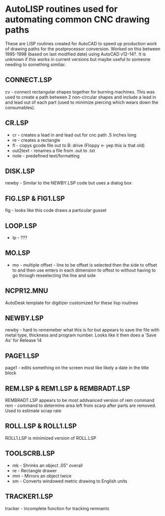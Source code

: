 # AutoLISP routines used for automating common CNC drawing paths
These are LISP routines created for AutoCAD to speed up production work of drawing paths for the postprocessor conversion.
Worked on this between 1995-1998 (based on last modified date) using AutoCAD v12-14?. It is unknown if this works in current versions but maybe useful to someone needing to something similiar.

## CONNECT.LSP
cv - connect rectangular shapes together for burning machines. This was used to create a path between 2 non-circular shapes and include a lead in and lead out of each part (used to minimize piercing which wears down the consumables).

## CR.LSP
- cr - creates a lead in and lead out for cnc path .5 inches long
- re - creates a rectangle
- fl - copys gcode file out to B: drive (Floppy <- yep this is that old)
- out2text - renames a file from .out to .txt
- note - predefined text/formatting

## DISK.LSP
newby - Similar to the NEWBY.LSP code but uses a dialog box

## FIG.LSP & FIG1.LSP
fig - looks like this code draws a particular gusset 

## LOOP.LSP
- lp - ???

## MO.LSP
- mo - multiple offset - line to be offset is selected then the side to offset to and then use enters in each dimension to offest to without having to go through reseelecting the line and side

## NCPR12.MNU
AutoDesk template for digitizer customized for these lisp routines

## NEWBY.LSP
newby - hard to rememeber what this is for but appears to save the file with metal type, thickness and program number. Looks like it then does a 'Save As' for Release 14

## PAGE1.LSP
page1 - edits something on the screen most like likely a date in the title block

## REM.LSP & REM1.LSP & REMBRADT.LSP
REMBRADT.LSP appears to be most addvanced version of rem command
rem - command to determine area left from scarp after parts are removed. Used to estimate scrap rate

## ROLL.LSP & ROLL1.LSP
ROLL1.LSP is minimized version of ROLL.LSP

## TOOLSCRB.LSP
- mk - Shrinks an object .05" overall
- re - Rectangle drawer
- mm - Mirrors an object twice
- sm - Converts windowed metric drawing to English units

## TRACKER1.LSP
tracker - incomplete function for tracking remnants
